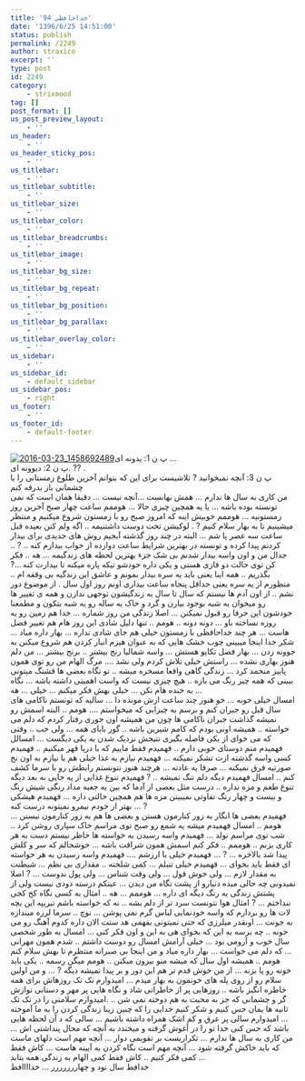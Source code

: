 ```yaml
---
title: 'خداحافظی 94'
date: '1396/6/25 14:51:00'
status: publish
permalink: /2249
author: straxico
excerpt: ''
type: post
id: 2249
category:
    - strixmood
tag: []
post_format: []
us_post_preview_layout:
    - ''
us_header:
    - ''
us_header_sticky_pos:
    - ''
us_titlebar:
    - ''
us_titlebar_subtitle:
    - ''
us_titlebar_size:
    - ''
us_titlebar_color:
    - ''
us_titlebar_breadcrumbs:
    - ''
us_titlebar_image:
    - ''
us_titlebar_bg_size:
    - ''
us_titlebar_bg_repeat:
    - ''
us_titlebar_bg_position:
    - ''
us_titlebar_bg_parallax:
    - ''
us_titlebar_overlay_color:
    - ''
us_sidebar:
    - ''
us_sidebar_id:
    - default_sidebar
us_sidebar_pos:
    - right
us_footer:
    - ''
us_footer_id:
    - default-footer
---
```

[![2016-03-23_1458692489](../../uploads/2016/03/2016-03-23_1458692489-300x300.jpg)](http://localhost/wp-content/uploads/2016/03/2016-03-23_1458692489.jpg)پ ن 1: یدونه ای …  
پ ن 2: دیوونه ای. ?? .  
پ ن 3: آنچه نمیخوانید ? تلاشیست برای این که بتوانم آخرین طلوع زمستانی را با چشمانی باز بدرقه کنم  
من کاری به سال ها ندارم … همش بهانست …ﺁﻧﭽﻪ ﻧﯿﺴﺖ … ﺩﻗﯿﻘﺎ ﻫﻤﺎﻥ ﺍﺳﺖ ﮐﻪ ﻧﻤﯽ ﺗﻮﻧﺴﺘﻪ ﺑﻮﺩﻩ ﺑﺎشه … یا یه همچین چیزی حالا … هوممم ساعت چهار صبح آخرین روز زمستونیه … هوممم خوبیش اینه که امروز صبح رو با زمستون شروع میکنیم و منتظر میشینیم تا به بهار سلام کنیم ? . لوکیشن تخت دوست داشتنیمه .. اگه ولم کنن بعیده قبل ساعت سه عصر پا شم … البته در چند روز گذشته آبجیم روش های جدیدی برای بیدار کردنم پیدا کرده و تونسته در بهترین شرایط ساعت دوازده از خواب بیدارم کنه .. ? .. جدال من و اون واسه بیدار شدنم بی شک جزء بهترین لحظه های زندگیمه … هه .. فکر کن توی حالت دو فازی هستی و یکی داره خودشو تیکه پاره میکنه تا بیدارت کنه …? بگذریم .. همه اینا یعنی باید یه سره بیدار بمونم و عاشق این زندگیه بی وقفه ام .. منظورم از یه سره یعنی حداقل پنجاه ساعت بیداری اونم روز اول سال . از موضوع دور نشم .. از اون آدم ها نیستم که سال تا سال به زندگیشون توجهی ندارن و همه ی تغییر ها رو میخوان یه شبه بوجود بیارن و گرد و خاک یه ساله رو یه شبه بتکون و مطمعنا خودشون این حرفا رو قبول نمیکنن … اصلا زندگی من روز شماره … خدا هم زمین رو یه روزه نساخته باو … دونه دونه .. هومم .. تنها دلیل شادی این روز هام هم تغییر فصل هاست … هر چند خداحافظی با زمستون خیلی هم جای شادی نداره … بهار داره میاد … شکر خدا اینجا میبینی چوب خشک هایی که به عنوان هیزم انبار کردن هم شروع میکنن به جوونه زدن … بهار فصل تکاپو هستش … واسه شمالیا رنج بیشتر .. برنج بیشتر … من دلم هنوز بهاری نشده … راستش خیلی تلاش کردم ولی نشد …. مرگ الهام من رو توی همون پاییز منجمد کرد … زندگی گاهی واقعا مسخره میشه .. تو نگاه بعضی ها قشنگ میتونی ببینی که همه چیز رنگ می بازه .. هیچ چیزی نیست که واست اهمیتی داشته باشه … نگاه به خنده هام نکن … خیلی بهش فکر میکنم … خیلی … هه …  
امسال خیلی خوبه … خو هنوز چند ساعت ازش مونده دا … سالیه که تونستم ناکامی های سال قبل رو جبران کنم و برسم به چیزایی که میخواستم …. هومم .. البته اسمش رو نمیشه گذاشت جبران ناکامی ها چون من همیشه اون جوری رفتار کردم که دلم می خواسته .. همیشه اونی بودم که کامم شیرین باشه .. گور بابای همه … ولی خب .. وقتی که می خوای از یکی فاصله بگیری نتیجش نزدیک شدن به یکی دیگست … امسالل فهمیدم منم دوستای خوبی دارم .. فهمیدم فقط ماییم که با دریا قهر میکنیم .. فهمیدم کسی واسه گذشته ازت تشکر نمیکنه … فهمیدم نیازم به غذا خیلی هم با نیازم به اون نخ صورتیه فرق نمیکنه … صرفا یه عادته … هرچند هنوز نتونستم رابطش رو با سرما کشف کنم .. امسال فهمیدم دیگه دلم تنگ نمیشه .. ? فهمیدم تنوع غذایی از یه جایی به بعد دیگه تنوع طعم و مزه نداره .. درست مثل بعضی از آدما که بین یه جعبه مداد رنگی شیش رنگ و بیست و چهار رنگ تفاوتی نمیبینن مزه ها هم همچین حالتی داره … فهمیدم هیشکی بهتر از خودم نیمرو نمیتونه درست کنه … ?  
فهمیدم بعضی ها انگار به زور کنارمون هستن و بعضی ها هم به زور کنارمون نیستن … هومم .. امسال فهمیدم میشه یه شمع رو صبح توی مراسم خاک سپاری روشن کرد .. شب توی مراسم تولد … فهمیدم واسه رسیدن به خواسته ها حاظر نیستم دست به هر کاری بزنم .. هوممم .. فکر کنم اسمش همون شرافت باشه … خوشحالم که سر و کلش پیدا شد بالاخره … ? … فهمیدم خیلی با ارزشم …. فهمیدم واسه رسیدن به هر خواسته ای فقط باید بخوای … فهمیدم خیلی تنبلم … کمی شلخته .. مقداری بی نظم … شیطنت به مقدار لازم … ولی خوش قول … ولی وقت شناس … ولی پول ندوست … ? اصلا نمیدونی چه حالی میده دنیارو از پشت نگاه من دیدن … عینکم درسته دودی نیست ولی از پشتش زندگی یه رنگ دیگه ای داره … هوممم … هه .. امثال به کسی نگاه کج کجی ننداختم … ? امثال هوا نتونست سرد تر از دلم بشه .. نه که خواسته باشم تیریپه این بچه لات ها رو بردارم که واسه خودنمایی لباس گرم نمی پوشن … نوچ .. سرما لرزه میندازه به جونت … اونقدر میلرزی که حتی نمیتونی بفهمی هد ستت الان داره کدوم آهنگ رو می خونه .. چه برسه به این که بخوای هی به این و اون فکر کنی … امسال به طور شخصی سال خوب و آرومی بود … خیلی آرامش امسال رو دوست داشتم .. شدم همون مهرانی که دلم می خواست … بهار داره میاد و من اینجا بی صبرانه منتظرم تا بهش سلام کنم …  
هومم .. همیشه اول سال که میشه منو بیرون میکنن .. هومم میگن رسمه .. یکی باید خونه رو پا بزنه … از من خوش قدم تر هم این دور و بر پیدا نمیشه دیگه ? … و من اولین سلام رو از روی پله های خونمون به بهار میدم … امیدوارم تک تک روزهاش برای همه خاطره انگیز باشه .. روزهایی پر از خاطراتی شاد و نگاه هایی پر مهر و دستانی نوازش گر و چشمانی که جز به محبت به هم دوخته نمی شن .. .امیدوارم سلامتی را در تک تک ثانیه ها یمان حس کنیم و شکر کنیم خدایی را که چنین زیبا زندگی کردن را به ما آموخته … امیدوارم سالی پر عرق و کم اشک همراه داشته باشیم … سالی که د آن لحظه هایی باشد که حس کنی خدا تو را در آغوش گرفته و میخندد به آنچه که محال پنداشتی اش … من کاری به سال ها ندارم … تکراریست بر تقویمی دوار … آنچه مهم است دلهای ماست که باید خاکش گرفته شود … آنچه مهم است نگاه کردن به آیینه هاست … کاش فقط کمی فکر کنیم .. کاش فقط کمی الهام به زندگی همه بتابد …  
خدافط سال نود و چهاررررررر … خداااافظ